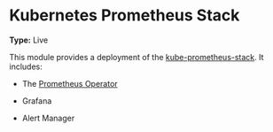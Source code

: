 # Kubernetes Prometheus Stack

**Type:** Live

This module provides a deployment of the [kube-prometheus-stack](https://github.com/prometheus-community/helm-charts/tree/main/charts/kube-prometheus-stack). It includes:

- The [Prometheus Operator](https://github.com/prometheus-operator/prometheus-operator)

- Grafana

- Alert Manager